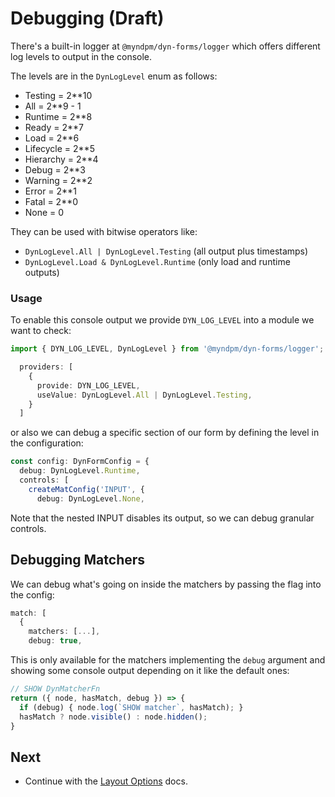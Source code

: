 # Debugging (Draft)

There's a built-in logger at `@myndpm/dyn-forms/logger` which offers different log levels to output in the console.

The levels are in the `DynLogLevel` enum as follows:

* Testing = 2**10
* All = 2**9 - 1
* Runtime = 2**8
* Ready = 2**7
* Load = 2**6
* Lifecycle = 2**5
* Hierarchy = 2**4
* Debug = 2**3
* Warning = 2**2
* Error = 2**1
* Fatal = 2**0
* None = 0

They can be used with bitwise operators like:

* `DynLogLevel.All | DynLogLevel.Testing` (all output plus timestamps)
* `DynLogLevel.Load & DynLogLevel.Runtime` (only load and runtime outputs)

### Usage

To enable this console output we provide `DYN_LOG_LEVEL` into a module we want to check:

```typescript
import { DYN_LOG_LEVEL, DynLogLevel } from '@myndpm/dyn-forms/logger';

  providers: [
    {
      provide: DYN_LOG_LEVEL,
      useValue: DynLogLevel.All | DynLogLevel.Testing,
    }
  ]
```

or also we can debug a specific section of our form by defining the level in the configuration:

```typescript
const config: DynFormConfig = {
  debug: DynLogLevel.Runtime,
  controls: [
    createMatConfig('INPUT', {
      debug: DynLogLevel.None,
```

Note that the nested INPUT disables its output, so we can debug granular controls.

## Debugging Matchers

We can debug what's going on inside the matchers by passing the flag into the config:

```typescript
match: [
  {
    matchers: [...],
    debug: true,
```

This is only available for the matchers implementing the `debug` argument
and showing some console output depending on it like the default ones:

```typescript
// SHOW DynMatcherFn
return ({ node, hasMatch, debug }) => {
  if (debug) { node.log(`SHOW matcher`, hasMatch); }
  hasMatch ? node.visible() : node.hidden();
}
```

## Next

- Continue with the [Layout Options](/docs/dyn-forms/intro/layout) docs.
